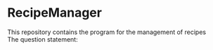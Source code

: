 # RecipeManager
This repository contains the program for the management of recipes
<br>
The question statement:
<br>


